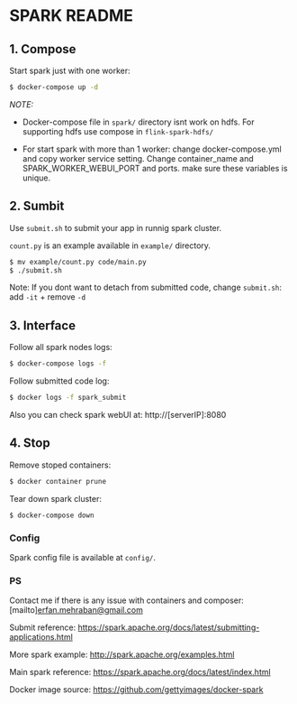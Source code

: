 # SPARK README

## 1. Compose

Start spark just with one worker:

```bash
$ docker-compose up -d
```

*NOTE:*

- Docker-compose file in `spark/` directory isnt work on hdfs. For supporting hdfs use compose in `flink-spark-hdfs/`

- For start spark with more than 1 worker: change docker-compose.yml and copy worker service setting. Change container_name and SPARK_WORKER_WEBUI_PORT and ports. make sure these variables is unique.

## 2. Sumbit

Use `submit.sh` to submit your app in runnig spark cluster.

`count.py` is an example available in `example/` directory.
```bash
$ mv example/count.py code/main.py
$ ./submit.sh
```

Note: If you dont want to detach from submitted code, change `submit.sh`: add `-it` + remove `-d`

## 3. Interface

Follow all spark nodes logs:
```bash
$ docker-compose logs -f
```

Follow submitted code log:
```bash
$ docker logs -f spark_submit
```

Also you can check spark webUI at: http://[serverIP]:8080

## 4. Stop

Remove stoped containers:
```bash
$ docker container prune
```

Tear down spark cluster:
```
$ docker-compose down
```

### Config

Spark config file is available at `config/`.

### PS

Contact me if there is any issue with containers and composer: [mailto]erfan.mehraban@gmail.com

Submit reference: https://spark.apache.org/docs/latest/submitting-applications.html

More spark example: http://spark.apache.org/examples.html

Main spark reference: https://spark.apache.org/docs/latest/index.html

Docker image source: https://github.com/gettyimages/docker-spark
